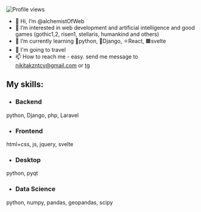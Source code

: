 ![Profile views](https://gpvc.arturio.dev/alchemistOfWeb)

- 👋 Hi, I’m @alchemistOfWeb
- 👀 I’m interested in web development and artificial intelligence and good games (gothic1,2, risen1, stellaris, humankind and others)
- 🌱 I’m currently learning 🐍python, 🚀Django, ⚛React, 🟧svelte
- 🎯 I'm going to travel
- 📫 How to reach me - easy. send me message to nikitakzntcv@gmail.com or [tg](https://t.me/Nikitas_ascendance)

## My skills:
- ### Backend
python, Django, php, Laravel
- ### Frontend
html+css, js, jquery, svelte
- ### Desktop 
python, pyqt
- ### Data Science
python, numpy, pandas, geopandas, scipy

<!---
alchemistOfWeb/alchemistOfWeb is a ✨ special ✨ repository because its `README.md` (this file) appears on your GitHub profile.
You can click the Preview link to take a look at your changes.
🐋docker, 🧠neural networks
--->

